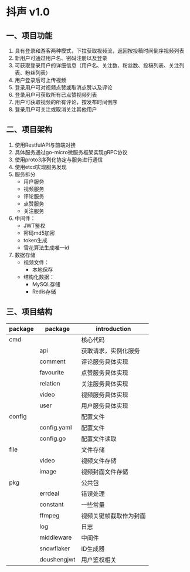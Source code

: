 # 抖声 v1.0
## 一、项目功能
1. 具有登录和游客两种模式，下拉获取视频流，返回按投稿时间倒序视频列表
2. 新用户可通过用户名、密码注册以及登录
3. 可获取登录用户的详细信息（用户名、关注数、粉丝数、投稿列表、关注列表、粉丝列表）
4. 用户登录后可上传视频
5. 登录用户可对视频点赞或取消点赞以及评论
6. 登录用户可获取所有已点赞视频列表
7. 用户可获取视频的所有评论，按发布时间倒序
8. 登录用户可关注或取消关注其他用户
## 二、项目架构
1. 使用RestfulAPI与前端对接
2. 具体服务通过go-micro微服务框架实现gRPC协议
3. 使用proto3序列化协定与服务进行通信
4. 使用etcd实现服务发现
5. 服务拆分
   - 用户服务
   - 视频服务
   - 评论服务
   - 点赞服务
   - 关注服务
6. 中间件：
   - JWT鉴权
   - 密码md5加密
   - token生成
   - 雪花算法生成唯一id
7. 数据存储 
   - 视频文件：
     - 本地保存
   - 结构化数据：
     - MySQL存储
     - Redis存储
## 三、项目结构

| package | package     | introduction |
|---------|-------------|--------------|
| cmd     |             | 核心代码         |
|         | api         | 获取请求，实例化服务   |
|         | comment     | 评论服务具体实现     |
|         | favourite   | 点赞服务具体实现     |
|         | relation    | 关注服务具体实现     |
|         | video       | 视频服务具体实现     |
|         | user        | 用户服务具体实现     |
| config  |             | 配置文件         |
|         | config.yaml | 配置文件         |
|         | config.go   | 配置文件读取       |
| file    |             | 文件存储         |
|         | video       | 视频文件存储       |
|         | image       | 视频封面文件存储     |
| pkg     |             | 公共包          |
|         | errdeal     | 错误处理         |
|         | constant    | 一些常量         |
|         | ffmpeg      | 视频关键帧截取作为封面  |
|         | log         | 日志           |
|         | middleware  | 中间件          |
|         | snowflaker  | ID生成器        |
|         | doushengjwt | 用户鉴权相关       |


